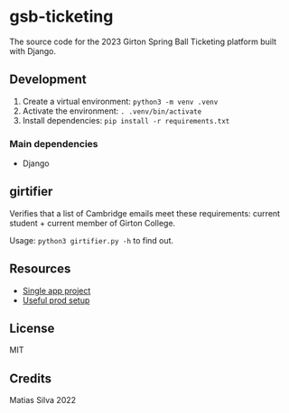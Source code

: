 # gsb-ticketing

The source code for the 2023 Girton Spring Ball Ticketing platform built with Django.

## Development

1. Create a virtual environment: `python3 -m venv .venv`
2. Activate the environment: `. .venv/bin/activate`
3. Install dependencies: `pip install -r requirements.txt`

### Main dependencies

* Django

## girtifier

Verifies that a list of Cambridge emails meet these requirements: current student + current member of Girton College.

Usage: `python3 girtifier.py -h` to find out.

## Resources

* [Single app project](https://zindilis.com/posts/django-anatomy-for-single-app/)
* [Useful prod setup](https://www.oreilly.com/library/view/lightweight-django/9781491946275/ch01.html)


## License

MIT

## Credits

Matias Silva 2022
